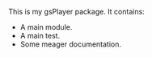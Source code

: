 This is my gsPlayer package. It contains:
* A main module.
* A main test.
* Some meager documentation.

